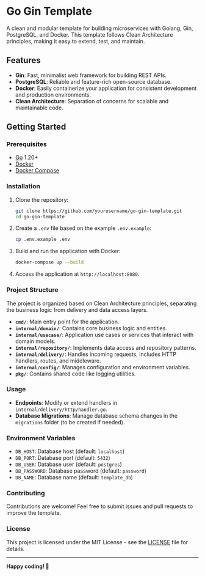 
# Go Gin Template

A clean and modular template for building microservices with Golang, Gin, PostgreSQL, and Docker. This template follows Clean Architecture principles, making it easy to extend, test, and maintain.

## Features

- **Gin**: Fast, minimalist web framework for building REST APIs.
- **PostgreSQL**: Reliable and feature-rich open-source database.
- **Docker**: Easily containerize your application for consistent development and production environments.
- **Clean Architecture**: Separation of concerns for scalable and maintainable code.

## Getting Started

### Prerequisites

- [Go](https://golang.org/dl/) 1.20+
- [Docker](https://www.docker.com/get-started)
- [Docker Compose](https://docs.docker.com/compose/install/)

### Installation

1. Clone the repository:

   ```bash
   git clone https://github.com/yourusername/go-gin-template.git
   cd go-gin-template
   ```

2. Create a `.env` file based on the example `.env.example`:

   ```bash
   cp .env.example .env
   ```

3. Build and run the application with Docker:

   ```bash
   docker-compose up --build
   ```

4. Access the application at `http://localhost:8080`.

### Project Structure

The project is organized based on Clean Architecture principles, separating the business logic from delivery and data access layers.

- **`cmd/`**: Main entry point for the application.
- **`internal/domain/`**: Contains core business logic and entities.
- **`internal/usecase/`**: Application use cases or services that interact with domain models.
- **`internal/repository/`**: Implements data access and repository patterns.
- **`internal/delivery/`**: Handles incoming requests, includes HTTP handlers, routes, and middleware.
- **`internal/config/`**: Manages configuration and environment variables.
- **`pkg/`**: Contains shared code like logging utilities.

### Usage

- **Endpoints**: Modify or extend handlers in `internal/delivery/http/handler.go`.
- **Database Migrations**: Manage database schema changes in the `migrations` folder (to be created if needed).

### Environment Variables

- `DB_HOST`: Database host (default: `localhost`)
- `DB_PORT`: Database port (default: `5432`)
- `DB_USER`: Database user (default: `postgres`)
- `DB_PASSWORD`: Database password (default: `password`)
- `DB_NAME`: Database name (default: `template_db`)

### Contributing

Contributions are welcome! Feel free to submit issues and pull requests to improve the template.

### License

This project is licensed under the MIT License - see the [LICENSE](LICENSE) file for details.

---

**Happy coding! 🚀**
